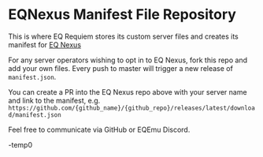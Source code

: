 # EQNexus Manifest File Repository

This is where EQ Requiem stores its custom server files and creates its manifest for [EQ Nexus](https://github.com/knervous/eqnexus)

For any server operators wishing to opt in to EQ Nexus, fork this repo and add your own files. Every push to master will trigger a new release of `manifest.json`.

You can create a PR into the EQ Nexus repo above with your server name and link to the manifest, e.g. `https://github.com/{github_name}/{github_repo}/releases/latest/download/manifest.json`

Feel free to communicate via GitHub or EQEmu Discord.

-temp0
